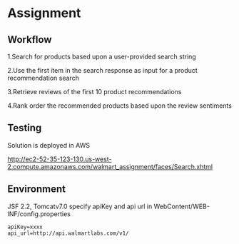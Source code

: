 # Assignment

## Workflow

1.Search for products based upon a user-provided search string

2.Use the first item in the search response as input for a product recommendation search

3.Retrieve reviews of the first 10 product recommendations

4.Rank order the recommended products based upon the review sentiments



## Testing

Solution is deployed in AWS 

http://ec2-52-35-123-130.us-west-2.compute.amazonaws.com/walmart_assignment/faces/Search.xhtml

## Environment
JSF 2.2, Tomcatv7.0
specify apiKey and api url in  WebContent/WEB-INF/config.properties

```
apiKey=xxxx
api_url=http://api.walmartlabs.com/v1/
```
